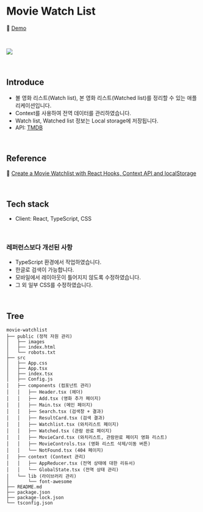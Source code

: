# Movie Watch List

📎 [Demo](https://nemo-movie-watch-list.herokuapp.com/)

<br/>

![](./public/images/movie-watch-list-16_9.gif)

<br />

## Introduce
- 볼 영화 리스트(Watch list), 본 영화 리스트(Watched list)를 정리할 수 있는 애플리케이션입니다.
- Context를 사용하여 전역 데이터를 관리하였습니다.
- Watch list, Watched list 정보는 Local storage에 저장됩니다.
- API: [TMDB](https://www.themoviedb.org/?language=ko)

<br/>

## Reference
📎 [Create a Movie Watchlist with React Hooks, Context API and localStorage](https://youtu.be/1eO_hNYzaSc)

<br/>

## Tech stack
- Client: React, TypeScript, CSS

<br/>

### 레퍼런스보다 개선된 사항
- TypeScript 환경에서 작업하였습니다.
- 한글로 검색이 가능합니다.
- 모바일에서 레이아웃이 틀어지지 않도록 수정하였습니다.
- 그 외 일부 CSS를 수정하였습니다.

<br/>


## Tree
```
movie-watchlist
├── public (정적 자원 관리)
│   ├── images
│   ├── index.html
│   └── robots.txt
├── src
│   ├── App.css 
│   ├── App.tsx
│   ├── index.tsx
│   ├── Config.js
│   ├── components (컴포넌트 관리)
│   │   ├── Header.tsx (헤더)
│   │   ├── Add.tsx (영화 추가 페이지)
│   │   ├── Main.tsx (메인 페이지)
│   │   ├── Search.tsx (검색창 + 결과)
│   │   ├── ResultCard.tsx (검색 결과)
│   │   ├── Watchlist.tsx (와치리스트 페이지)
│   │   ├── Watched.tsx (관람 완료 페이지)
│   │   ├── MovieCard.tsx (와치리스트, 관람완료 페이지 영화 리스트)
│   │   ├── MovieControls.tsx (영화 리스트 삭제/이동 버튼)
│   │   └── NotFound.tsx (404 페이지)
│   ├── context (Context 관리)
│   │   ├── AppReducer.tsx (전역 상태에 대한 리듀서)
│   │   └── GlobalState.tsx (전역 상태 관리)
│   └── lib (라이브러리 관리)
│       └── font-awesome
├── README.md
├── package.json
├── package-lock.json
└── tsconfig.json
```